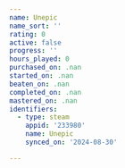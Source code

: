 ```yaml
---
name: Unepic
name_sort: ''
rating: 0
active: false
progress: ''
hours_played: 0
purchased_on: .nan
started_on: .nan
beaten_on: .nan
completed_on: .nan
mastered_on: .nan
identifiers:
  - type: steam
    appid: '233980'
    name: Unepic
    synced_on: '2024-08-30'

---
```

